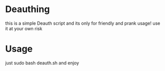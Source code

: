 # Deauthing
this is a simple Deauth script and its only for friendly and prank usage! use it at your own risk

# Usage
just sudo bash deauth.sh and enjoy
